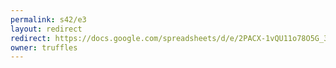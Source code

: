 ```yaml
---
permalink: s42/e3
layout: redirect
redirect: https://docs.google.com/spreadsheets/d/e/2PACX-1vQU11o78O5G_3sFBSlJQlqs3D2GacFVD9RV8I3_FbZTHd4AodVqN7zAiMl2s41bzqDJxcDsGmvE24Ch/pubhtml
owner: truffles
---
```

